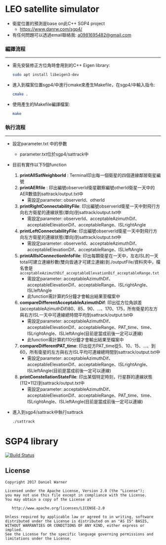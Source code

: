 LEO satellite simulator
============
- 衛星位置的預測是base on此C++ SGP4 project
   - https://www.danrw.com/sgp4/
- 有任何問題可以透過email聯絡我: a0981695482@gmail.com
### 編譯流程

---

- 需先安裝修正方位角時會用到的C++ Eigen library:
    
    ```bash
    sudo apt install libeigen3-dev
    ```
    
- 進入到檔案位置sgp4/中進行cmake來產生Makefile，在sgp4/中輸入指令:
    
    ```bash
    cmake .
    ```
    
- 使用產生的Makefile編譯檔案:
    
    ```bash
    make
    ```
    

### 執行流程

---

- 設定parameter.txt 中的參數
    - parameter.txt位於sgp4/sattrack中
- 目前有實作以下5個function
    1. **printAllSatNeighborId** : Terminal印出每一個衛星的四個連線鄰居衛星編號
    2. **printAERfile** : 印出編號observerId衛星觀察編號otherId衛星一天中的AER數值到sattrack/output.txt中
        - 需設定parameter: observerId、otherId
    3. **printRightConnectabilityFile**: 印出編號observerId衛星一天中對飛行方向右方衛星的連線狀態(單向)到sattrack/output.txt中
        - 需設定parameter: observerId、acceptableAzimuthDif、acceptableElevationDif、acceptableRange、ISLrightAngle
    4. **printLeftConnectabilityFile**: 印出編號observerId衛星一天中對飛行方向左方衛星的連線狀態(單向)到sattrack/output.txt中
        - 需設定parameter: observerId、acceptableAzimuthDif、acceptableElevationDif、acceptableRange、ISLleftAngle
    5. **printAllIslConnectionInfoFile**: 印出每顆衛星在一天中，左右ISL的一天total可建立連線秒數(雙向皆通才可建立連線)到./outputFile/資料夾中，檔名會是`acceptableAzimuthDif_acceptableElevationDif_acceptableRange.txt`
        - 需設定parameter: acceptableAzimuthDif、acceptableElevationDif、acceptableRange、ISLrightAngle、ISLleftAngle
        - 此function需計算約5分鐘才會輸出結果至檔案中
    6. **compareDifferentAcceptableAzimuthDif**: 印出從方位角誤差(acceptableAzimuthDif)80、85、90、...、170、175，所有衛星的左方與右方ISL一天中可連線總時間平均到sattrack/output.txt中
        - 需設定parameter: acceptableAzimuthDif、acceptableElevationDif、acceptableRange、PAT_time、time、ISLrightAngle、ISLleftAngle(目前是當成前後一定可以連線)
        - 此function需計算約110分鐘才會輸出結果至檔案中
    7. **compareDifferentPAT_time**: 印出從方PAT_time從5、10、15、...、到60，所有衛星的左方與右方ISL平均可連線總時間到sattrack/output.txt中
        - 需設定parameter: acceptableAzimuthDif、acceptableElevationDif、acceptableRange、ISLrightAngle、ISLleftAngle(目前是當成前後一定可以連線)
    8. **printConstellationStateFile**: 印出某個特定時刻，行星群的連線狀態(112*112)到sattrack/output.txt中
        - 需設定parameter: acceptableAzimuthDif、acceptableElevationDif、acceptableRange、PAT_time、time、ISLrightAngle、ISLleftAngle(目前是當成前後一定可以連線)
- 進入到sgp4/sattrack中執行sattrack
    
    ```bash
    ./sattrack
    ```
SGP4 library
============

[![Build Status](https://travis-ci.org/dnwrnr/sgp4.svg?branch=master)](https://travis-ci.org/dnwrnr/sgp4)

License
-------

    Copyright 2017 Daniel Warner

    Licensed under the Apache License, Version 2.0 (the "License");
    you may not use this file except in compliance with the License.
    You may obtain a copy of the License at

       http://www.apache.org/licenses/LICENSE-2.0

    Unless required by applicable law or agreed to in writing, software
    distributed under the License is distributed on an "AS IS" BASIS,
    WITHOUT WARRANTIES OR CONDITIONS OF ANY KIND, either express or implied.
    See the License for the specific language governing permissions and
    limitations under the License.
